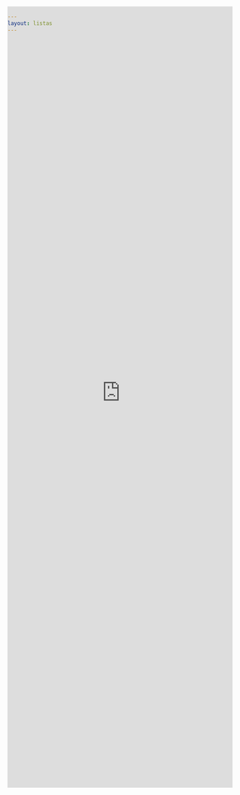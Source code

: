 ```yaml
---
layout: listas
---
```

<iframe name="FRAME1" src="http://osgeo-org.1560.x6.nabble.com/QGIS-pt-f5128248.html" width="100%" height="1750px" frameborder="0" scrolling="auto" style="margin-top:-75px"></iframe>

